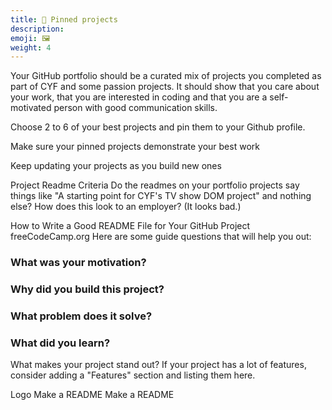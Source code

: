 ```yaml
---
title: 📌 Pinned projects
description:
emoji: 🖼️
weight: 4
---
```


Your GitHub portfolio should be a curated mix of projects you completed as part of CYF and some passion projects. It should show that you care about your work, that you are interested in coding and that you are a self-motivated person with good communication skills.

Choose 2 to 6 of your best projects and pin them to your Github profile.

Make sure your pinned projects demonstrate your best work

Keep updating your projects as you build new ones

Project Readme Criteria
Do the readmes on your portfolio projects say things like "A starting point for CYF's TV show DOM project" and nothing else? How does this look to an employer? (It looks bad.)

How to Write a Good README File for Your GitHub Project
freeCodeCamp.org
Here are some guide questions that will help you out:

### What was your motivation?

### Why did you build this project?

### What problem does it solve?

### What did you learn?

What makes your project stand out?
If your project has a lot of features, consider adding a "Features" section and listing them here.

Logo
Make a README
Make a README
